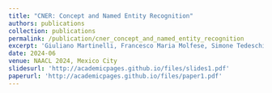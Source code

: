 ```yaml
---
title: "CNER: Concept and Named Entity Recognition"
authors: publications
collection: publications
permalink: /publication/cner_concept_and_named_entity_recognition
excerpt: 'Giuliano Martinelli, Francesco Maria Molfese, Simone Tedeschi, Alberte Fernàndez-Castro, Roberto Navigli.'
date: 2024-06
venue: NAACL 2024, Mexico City
slidesurl: 'http://academicpages.github.io/files/slides1.pdf'
paperurl: 'http://academicpages.github.io/files/paper1.pdf'
---
```


